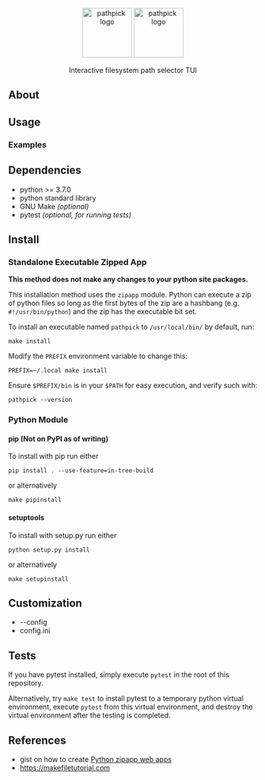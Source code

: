<p align="center">
  <img 
    title="pathpick logo"
    alt="pathpick logo"
    align="center"
    height="100"
    src="https://user-images.githubusercontent.com/85039141/147019614-a3dcfa9f-dace-4909-964d-e2af8da36290.png#gh-light-mode-only"
  >
  <img
    title="pathpick logo"
    alt="pathpick logo"
    align="center"
    height="100"
    src="https://user-images.githubusercontent.com/85039141/147019574-a416d0d8-2289-4b00-998d-06950e36424f.png#gh-dark-mode-only"
  >
  <br/><br/>Interactive filesystem path selector TUI
</p>

## About

## Usage

### Examples


## Dependencies
- python >= 3.7.0
- python standard library
- GNU Make _(optional)_
- pytest _(optional, for running tests)_

## Install

### Standalone Executable Zipped App

**This method does not make any changes to your python site packages.**

This installation method uses the `zipapp` module. Python can execute a zip of python files so long as the first bytes of the zip are a hashbang (e.g. `#!/usr/bin/python`) and the zip has the executable bit set.

To install an executable named `pathpick` to `/usr/local/bin/` by default, run:

    make install

Modify the `PREFIX` environment variable to change this:

    PREFIX=~/.local make install

Ensure `$PREFIX/bin` is in your `$PATH` for easy execution, and verify such with:

    pathpick --version

### Python Module

#### pip (Not on PyPI as of writing)
To install with pip run either

    pip install . --use-feature=in-tree-build

or alternatively

    make pipinstall

#### setuptools
To install with setup.py run either

    python setup.py install

or alternatively

    make setupinstall


## Customization
  - --config
  - config.ini

## Tests
If you have pytest installed, simply execute `pytest` in the root of this repository.

Alternatively, try `make test` to install pytest to a temporary python virtual environment, execute `pytest` from this virtual environment, and destroy the virtual environment after the testing is completed.

## References
- gist on how to create [Python zipapp web apps](https://gist.github.com/lukassup/cf289fdd39124d5394513a169206631c)
- https://makefiletutorial.com
